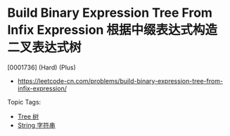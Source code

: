 # Build Binary Expression Tree From Infix Expression 根据中缀表达式构造二叉表达式树

[0001736] (Hard) (Plus)

- https://leetcode-cn.com/problems/build-binary-expression-tree-from-infix-expression/

Topic Tags:

- [Tree 树](https://leetcode-cn.com/tag/tree/)
- [String 字符串](https://leetcode-cn.com/tag/string/)
